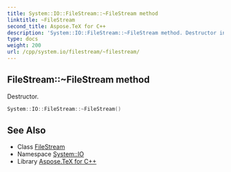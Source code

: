 ```yaml
---
title: System::IO::FileStream::~FileStream method
linktitle: ~FileStream
second_title: Aspose.TeX for C++
description: 'System::IO::FileStream::~FileStream method. Destructor in C++.'
type: docs
weight: 200
url: /cpp/system.io/filestream/~filestream/
---
```

## FileStream::~FileStream method


Destructor.

```cpp
System::IO::FileStream::~FileStream()
```

## See Also

* Class [FileStream](../)
* Namespace [System::IO](../../)
* Library [Aspose.TeX for C++](../../../)
